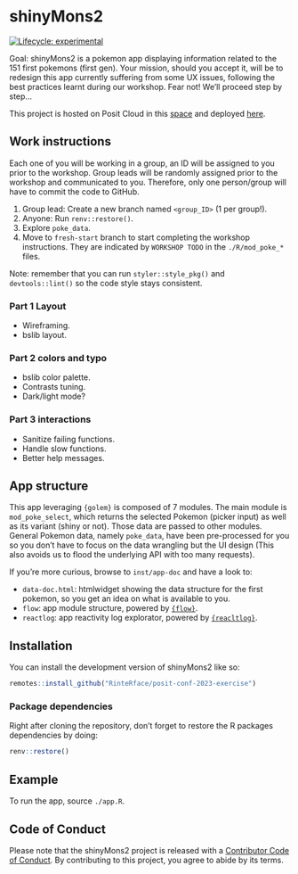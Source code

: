 
<!-- README.md is generated from README.Rmd. Please edit that file -->

# shinyMons2

<!-- badges: start -->

[![Lifecycle:
experimental](https://img.shields.io/badge/lifecycle-experimental-orange.svg)](https://lifecycle.r-lib.org/articles/stages.html#experimental)
<!-- badges: end -->

Goal: shinyMons2 is a pokemon app displaying information related to the
151 first pokemons (first gen). Your mission, should you accept it, will
be to redesign this app currently suffering from some UX issues,
following the best practices learnt during our workshop. Fear not! We’ll
proceed step by step…

This project is hosted on Posit Cloud in this
[space](https://posit.cloud/spaces/400773/join?access_code=ajwkws91bhF-IhEXDVWH9-0mukSUF3jiETCkzrgt)
and deployed [here](https://dgranjon.shinyapps.io/shinyMonsUgly).

## Work instructions

Each one of you will be working in a group, an ID will be assigned to
you prior to the workshop. Group leads will be randomly assigned prior
to the workshop and communicated to you. Therefore, only one
person/group will have to commit the code to GitHub.

1.  Group lead: Create a new branch named `<group_ID>` (1 per group!).
2.  Anyone: Run `renv::restore()`.
3.  Explore `poke_data`.
4.  Move to `fresh-start` branch to start completing the workshop
    instructions. They are indicated by `WORKSHOP TODO` in the
    `./R/mod_poke_*` files.

Note: remember that you can run `styler::style_pkg()` and
`devtools::lint()` so the code style stays consistent.

### Part 1 Layout

- Wireframing.
- bslib layout.

### Part 2 colors and typo

- bslib color palette.
- Contrasts tuning.
- Dark/light mode?

### Part 3 interactions

- Sanitize failing functions.
- Handle slow functions.
- Better help messages.

## App structure

This app leveraging `{golem}` is composed of 7 modules. The main module
is `mod_poke_select`, which returns the selected Pokemon (picker input)
as well as its variant (shiny or not). Those data are passed to other
modules. General Pokemon data, namely `poke_data`, have been
pre-processed for you so you don’t have to focus on the data wrangling
but the UI design (This also avoids us to flood the underlying API with
too many requests).

If you’re more curious, browse to `inst/app-doc` and have a look to:

- `data-doc.html`: htmlwidget showing the data structure for the first
  pokemon, so you get an idea on what is available to you.
- `flow`: app module structure, powered by
  [`{flow}`](https://github.com/moodymudskipper/flow).
- `reactlog`: app reactivity log explorator, powered by
  [`{reacltlog}`](https://rstudio.github.io/reactlog/).

## Installation

You can install the development version of shinyMons2 like so:

``` r
remotes::install_github("RinteRface/posit-conf-2023-exercise")
```

### Package dependencies

Right after cloning the repository, don’t forget to restore the R
packages dependencies by doing:

``` r
renv::restore()
```

## Example

To run the app, source `./app.R`.

## Code of Conduct

Please note that the shinyMons2 project is released with a [Contributor
Code of
Conduct](https://contributor-covenant.org/version/2/1/CODE_OF_CONDUCT.html).
By contributing to this project, you agree to abide by its terms.
